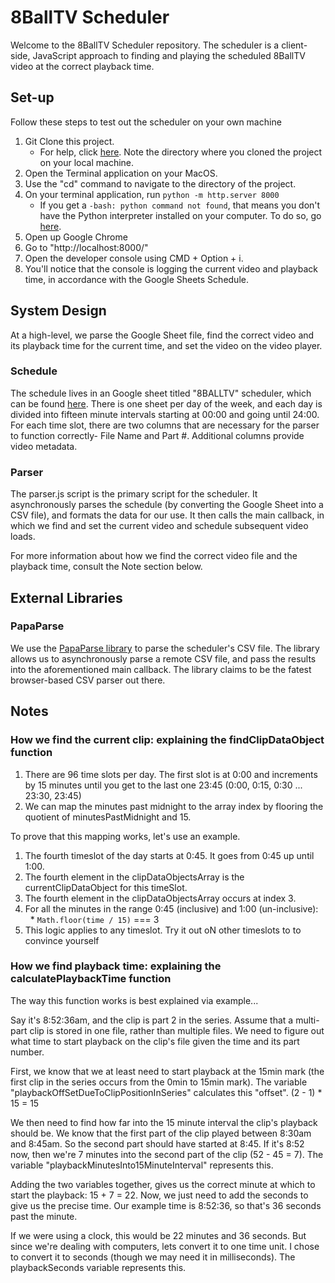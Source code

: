 # 8BallTV Scheduler
Welcome to the 8BallTV Scheduler repository. The scheduler is a
client-side, JavaScript approach to finding and playing the scheduled
8BallTV video at the correct playback time.

## Set-up
Follow these steps to test out the scheduler on your own machine
1. Git Clone this project.
   * For help, click [here](https://help.github.com/articles/cloning-a-repository/).
	   Note the directory where you cloned the project on your local machine.
2. Open the Terminal application on your MacOS.
3. Use the "cd" command to navigate to the directory of the project.
4. On your terminal application, run `python -m http.server 8000`
	 * If you get a `-bash: python command not found`, that means
	   you don't have the Python interpreter installed on your computer.
	   To do so, go [here](https://www.python.org/downloads/).
5. Open up Google Chrome
6. Go to "http://localhost:8000/"
7. Open the developer console using CMD + Option + i.
8. You'll notice that the console is logging the current video and playback
	 time, in accordance with the Google Sheets Schedule.


## System Design
At a high-level, we parse the Google Sheet file, find the correct video
and its playback time for the current time, and set the video on the
video player.

### Schedule
The schedule lives in an Google sheet titled "8BALLTV"
scheduler, which can be found [here](). There is one sheet per day of
the week, and each day is divided into fifteen minute intervals starting
at 00:00 and going until 24:00. For each time slot, there are two
columns that are necessary for the parser to function correctly- File
Name and Part #. Additional columns provide video metadata.

### Parser
The parser.js script is the primary script for the scheduler. It asynchronously
parses the schedule (by converting the Google Sheet into a CSV file), and formats
the data for our use. It then
calls the main callback, in which we find and set the current video
and schedule subsequent video loads.

For more information about how we find the correct video file and the
playback time, consult the Note section below.

## External Libraries

### PapaParse
We use the [PapaParse library](https://www.papaparse.com/) to parse
the scheduler's CSV file. The library allows us to asynchronously
parse a remote CSV file, and pass the results into the aforementioned
main callback. The library claims to be the fatest browser-based CSV parser out there.

## Notes
### How we find the current clip: explaining the findClipDataObject function
1. There are 96 time slots per day. The first slot is at 0:00 and increments
by 15 minutes until you get to the last one 23:45 (0:00, 0:15, 0:30 ... 23:30, 23:45)
2. We can map the minutes past midnight to the array index
by flooring the quotient of minutesPastMidnight and 15.

To prove that this mapping works, let's use an example.
1. The fourth timeslot of the day starts at 0:45. It goes from 0:45 up until 1:00.
2. The fourth element in the clipDataObjectsArray is the currentClipDataObject for this timeSlot.
3. The fourth element in the clipDataObjectsArray occurs at index 3.
4. For all the minutes in the range 0:45 (inclusive) and 1:00 (un-inclusive):
    * `Math.floor(time / 15)` === 3
5. This logic applies to any timeslot. Try it out oN other timeslots to to convince yourself


### How we find playback time: explaining the calculatePlaybackTime function
The way this function works is best explained via example...

Say it's 8:52:36am, and the clip is part 2 in the series.
Assume that a multi-part clip is stored in one file, rather than
multiple files. We need to figure out what time to start playback
on the clip's file given the time and its part number.

First, we know that we at least need to start playback
at the 15min mark (the first clip in the series occurs from the 0min
to 15min mark). The variable
"playbackOffSetDueToClipPositionInSeries" calculates this "offset".
(2 - 1) * 15 = 15

We then need to find how far into the 15 minute interval the clip's
playback should be. We know that the first part of the clip played
between 8:30am and 8:45am. So the second part should have started at
8:45. If it's 8:52 now, then we're 7 minutes into the second part of
the clip (52 - 45 = 7). The variable "playbackMinutesInto15MinuteInterval"
represents this.

Adding the two variables together, gives us the correct  minute
at which to start the playback: 15 + 7 = 22. Now, we just need to add
the seconds to give us the precise time. Our example time is 8:52:36,
so that's 36 seconds past the minute.

If we were using a clock, this would be 22 minutes and 36 seconds.
But since we're dealing with computers, lets convert it to one
time unit. I chose to convert it to seconds (though we may need it
in milliseconds). The playbackSeconds variable represents this.
